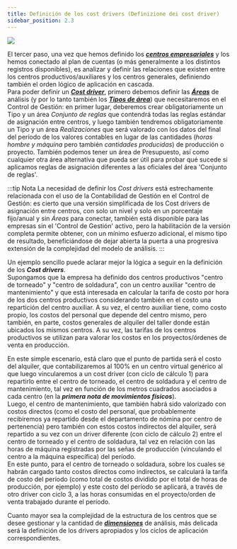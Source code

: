 ```yaml
---
title: Definición de los cost drivers (Definizione dei cost driver)
sidebar_position: 2.3
---
```


![](/img/it-it/controlling/definition-logic.png)

El tercer paso, una vez que hemos definido los [***centros empresariales***](/docs/controlling/controlling-parametrization/controlling-specific-settings/cost-centers) y los hemos conectado al plan de cuentas (o más generalmente a los distintos registros disponibles), es analizar y definir las relaciones que existen entre los centros productivos/auxiliares y los centros generales, definiendo también el orden lógico de aplicación en cascada.  
Para poder definir un [***Cost driver***](/docs/controlling/controlling-parametrization/controlling-specific-settings/cost-drivers), primero debemos definir las [***Áreas***](/docs/controlling/controlling-parametrization/controlling-specific-settings/area-types-areas) de análisis (y por lo tanto también los [***Tipos de área***](/docs/controlling/controlling-parametrization/controlling-specific-settings/area-types-areas)) que necesitaremos en el Control de Gestión: en primer lugar, deberemos crear obligatoriamente un Tipo y un área *Conjunto de reglas* que contendrá todas las reglas estándar de asignación entre centros, y luego también tendremos obligatoriamente un Tipo y un área *Realizaciones* que será valorado con los datos del final del período de los valores contables en lugar de las cantidades (*horas hombre y máquina* pero también *cantidades producidas*) de producción o proyecto. También podemos tener un área de Presupuesto, así como cualquier otra área alternativa que pueda ser útil para probar qué sucede si aplicamos reglas de asignación diferentes a las oficiales del área 'Conjunto de reglas'.

:::tip Nota
La necesidad de definir los *Cost drivers* está estrechamente relacionada con el uso de la Contabilidad de Gestión en el Control de Gestión: es cierto que una versión simplificada de los Cost drivers de asignación entre centros, con solo un nivel y solo en un porcentaje fijo/anual y sin *Áreas* para conectar, también está disponible para las empresas sin el 'Control de Gestión' activo, pero la habilitación de la versión completa permite obtener, con un mínimo esfuerzo adicional, el mismo tipo de resultado, beneficiándose de dejar abierta la puerta a una progresiva extensión de la complejidad del modelo de análisis.
:::

Un ejemplo sencillo puede aclarar mejor la lógica a seguir en la definición de los ***Cost drivers***.  
Supongamos que la empresa ha definido dos centros productivos "centro de torneado" y "centro de soldadura", con un centro auxiliar "centro de mantenimiento" y que está interesada en calcular la tarifa de costo por hora de los dos centros productivos considerando también en el costo una repartición del centro auxiliar. A su vez, el centro auxiliar tiene, como costo propio, los costos del personal que depende del centro mismo, pero también, en parte, costos generales de alquiler del taller donde están ubicados los mismos centros. A su vez, las tarifas de los centros productivos se utilizan para valorar los costos en los proyectos/órdenes de venta en producción.

En este simple escenario, está claro que el punto de partida será el costo del alquiler, que contabilizaremos al 100% en un centro virtual genérico al que luego vincularemos a un cost driver (con ciclo de cálculo 1) para repartirlo entre el centro de torneado, el centro de soldadura y el centro de mantenimiento, tal vez en función de los metros cuadrados asociados a cada centro (en la ***primera nota de movimientos físicos***).  
Luego, el centro de mantenimiento, que también habrá sido valorizado con costos directos (como el costo del personal, que probablemente recibiremos ya repartido desde el departamento de nómina por centro de pertenencia) pero también con estos costos indirectos del alquiler, será repartido a su vez con un driver diferente (con ciclo de cálculo 2) entre el centro de torneado y el centro de soldadura, tal vez en relación con las horas de máquina registradas por las señas de producción (vinculando el centro a la máquina específica) del período.  
En este punto, para el centro de torneado o soldadura, sobre los cuales se habrán cargado tanto costos directos como indirectos, se calculará la tarifa de costo del período (como total de costos dividido por el total de horas de producción, por ejemplo) y este costo del período se aplicará, a través de otro driver con ciclo 3, a las horas consumidas en el proyecto/orden de venta trabajado durante el período.

Cuanto mayor sea la complejidad de la estructura de los centros que se desee gestionar y la cantidad de [***dimensiones***](/docs/controlling/controlling-parametrization/controlling-specific-settings/dimension) de análisis, más delicada será la definición de los drivers apropiados y los ciclos de aplicación correspondientes.